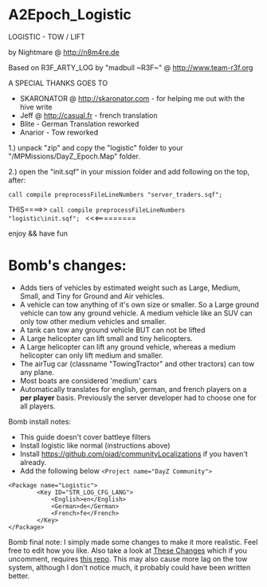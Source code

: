 # A2Epoch_Logistic

LOGISTIC - TOW / LIFT

by Nightmare @ http://n8m4re.de

Based on  R3F_ARTY_LOG by  "madbull ~R3F~" @ http://www.team-r3f.org

A SPECIAL THANKS GOES TO

- SKARONATOR @ http://skaronator.com - for helping me out with the hive write 
- Jeff @ http://casual.fr  - french translation
- Blite - German Translation reworked
- Anarior - Tow reworked	
 


1.)  unpack  "zip" and copy the "logistic" folder to your "/MPMissions/DayZ_Epoch.Map" folder.

2.)  open the "init.sqf" in your mission folder and add following on the top, after:   

`call compile preprocessFileLineNumbers "server_traders.sqf"; `

THIS====>>   `call compile preprocessFileLineNumbers "logistic\init.sqf"; `  <<<=========
	
	
enjoy  &&  have fun

# Bomb's changes:
- Adds tiers of vehicles by estimated weight such as Large, Medium, Small, and Tiny for Ground and Air vehicles.
- A vehicle can tow anything of it's own size or smaller. So a Large ground vehicle can tow any ground vehicle. A medium vehicle like an SUV can only tow other medium vehicles and smaller.
- A tank can tow any ground vehicle BUT can not be lifted
- A Large helicopter can lift small and tiny helicopters.
- A Large helicopter can lift any ground vehicle, whereas a medium helicopter can only lift medium and smaller.
- The airTug car (classname "TowingTractor" and other tractors) can tow any plane.
- Most boats are considered 'medium' cars
- Automatically translates for english, german, and french players on a __per player__ basis. Previously the server developer had to choose one for all players.

Bomb install notes:
- This guide doesn't cover battleye filters
- Install logistic like normal (instructions above)
- Install https://github.com/oiad/communityLocalizations if you haven't already.
- Add the following below `<Project name="DayZ Community">`
```
<Package name="Logistic">
		<Key ID="STR_LOG_CFG_LANG">
            <English>en</English>
            <German>de</German>
            <French>fe</French>
        </Key>
</Package>
```

Bomb final note:
I simply made some changes to make it more realistic. Feel free to edit how you like. Also take a look at [These Changes](https://github.com/ZzBombardierzZ/A2Epoch_Logistic/blob/master/logistic/object/init.sqf#L28-L32) which if you uncomment, requires [this repo](https://github.com/oiad/scripts/tree/master/fnc_log). This may also cause more lag on the tow system, although I don't notice much, it probably could have been written better.